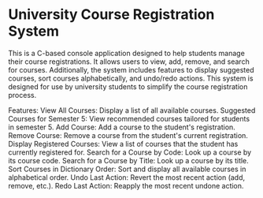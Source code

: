 # University Course Registration System
This is a C-based console application designed to help students manage their course registrations. It allows users to view, add, remove, and search for courses. Additionally, the system includes features to display suggested courses, sort courses alphabetically, and undo/redo actions. This system is designed for use by university students to simplify the course registration process.

Features:
View All Courses: Display a list of all available courses.
Suggested Courses for Semester 5: View recommended courses tailored for students in semester 5.
Add Course: Add a course to the student's registration.
Remove Course: Remove a course from the student's current registration.
Display Registered Courses: View a list of courses that the student has currently registered for.
Search for a Course by Code: Look up a course by its course code.
Search for a Course by Title: Look up a course by its title.
Sort Courses in Dictionary Order: Sort and display all available courses in alphabetical order.
Undo Last Action: Revert the most recent action (add, remove, etc.).
Redo Last Action: Reapply the most recent undone action.
